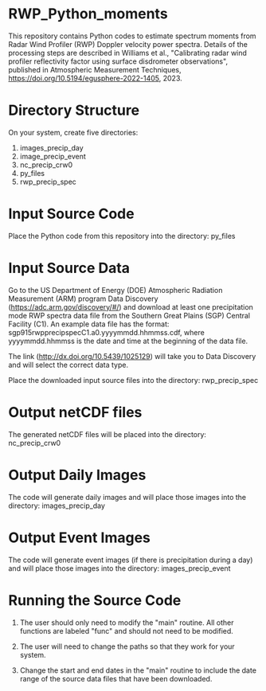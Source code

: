 # RWP_Python_moments
This repository contains Python codes to estimate spectrum moments from Radar Wind Profiler (RWP) Doppler velocity power spectra. 
Details of the processing steps are described in Williams et al., "Calibrating radar wind profiler reflectivity factor using surface disdrometer observations", published in Atmospheric Measurement Techniques, https://doi.org/10.5194/egusphere-2022-1405, 2023.

# Directory Structure
On your system, create five directories:
   1) images_precip_day
   2) image_precip_event
   3) nc_precip_crw0
   4) py_files
   5) rwp_precip_spec

# Input Source Code
Place the Python code from this repository into the directory: py_files

# Input Source Data
Go to the US Department of Energy (DOE) Atmospheric Radiation Measurement (ARM) program Data Discovery (https://adc.arm.gov/discovery/#/) and download at least one precipitation mode RWP spectra data file from the Southern Great Plains (SGP) Central Facility (C1). An example data file has the format: sgp915rwpprecipspecC1.a0.yyyymmdd.hhmmss.cdf, where yyyymmdd.hhmmss is the date and time at the beginning of the data file. 

The link (http://dx.doi.org/10.5439/1025129) will take you to Data Discovery and will select the correct data type. 

Place the downloaded input source files into the directory: rwp_precip_spec

# Output netCDF files
The generated netCDF files will be placed into the directory: nc_precip_crw0

# Output Daily Images
The code will generate daily images and will place those images into the directory: images_precip_day

# Output Event Images
The code will generate event images (if there is precipitation during a day) and will place those images into the directory: images_precip_event

# Running the Source Code
1) The user should only need to modify the "main" routine. All other functions are labeled "func" and should not need to be modified.

2) The user will need to change the paths so that they work for your system.

3) Change the start and end dates in the "main" routine to include the date range of the source data files that have been downloaded. 

